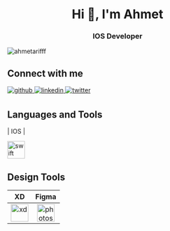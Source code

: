 <h1 align="center">Hi 👋, I'm Ahmet</h1>
<h3 align="center">IOS Developer</h3>

<p align="left"> <img src="https://komarev.com/ghpvc/?username=ahmetarifff&label=Profile%20views&color=0e75b6&style=flat" alt="ahmetarifff" /> </p>

## Connect with me 
<a href="https://github.com/ahmetarifff" target="_blank">
<img src=https://img.shields.io/badge/github-%2324292e.svg?&style=for-the-badge&logo=github&logoColor=white alt=github style="margin-bottom: 5px;" />
</a>
<a href="https://www.linkedin.com/in/ahmetarifyildirim/" target="_blank">
<img src=https://img.shields.io/badge/linkedin-%231E77B5.svg?&style=for-the-badge&logo=linkedin&logoColor=white alt=linkedin style="margin-bottom: 5px;" />
</a>
<a href="https://twitter.com/ahmetarifff" target="_blank">
<img src=https://img.shields.io/badge/twitter-%2300acee.svg?&style=for-the-badge&logo=twitter&logoColor=white alt=twitter style="margin-bottom: 5px;" />
</a> 
</div>  

<h2 align="left">Languages and Tools </h2>

| IOS | 

<img align="center" src="https://www.vectorlogo.zone/logos/swift/swift-icon.svg" alt="swift" width="40" height="40"/>

<h2 align="left">Design Tools </h2>

| XD | Figma |
| :-: | :-: | 
|<img align="center" src="https://cdn.worldvectorlogo.com/logos/adobe-xd.svg" alt="xd" width="40" height="40"/>|<img align="center" src="https://cdn.worldvectorlogo.com/logos/figma-1.svg" alt="photoshop" width="40" height="40"/>|<img align="center" src="/>|
